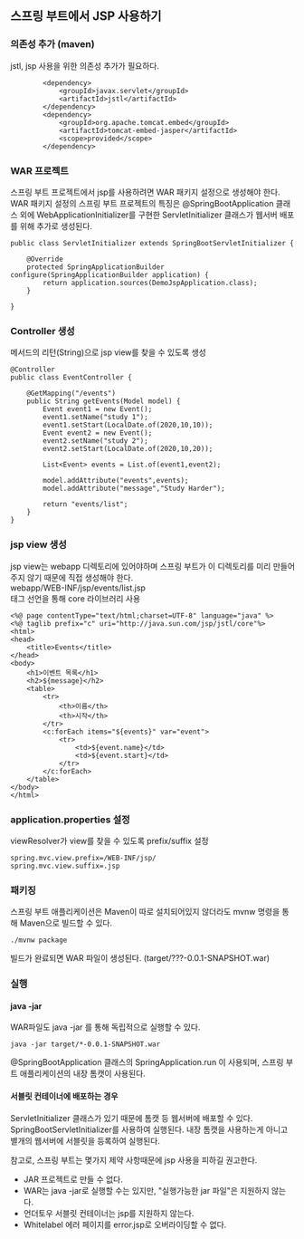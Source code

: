 ## 스프링 부트에서 JSP 사용하기

### 의존성 추가 (maven)
jstl, jsp 사용을 위한 의존성 추가가 필요하다.  
```
        <dependency>
            <groupId>javax.servlet</groupId>
            <artifactId>jstl</artifactId>
        </dependency>
        <dependency>
            <groupId>org.apache.tomcat.embed</groupId>
            <artifactId>tomcat-embed-jasper</artifactId>
            <scope>provided</scope>
        </dependency>
```

### WAR 프로젝트
스프링 부트 프로젝트에서 jsp를 사용하려면 WAR 패키지 설정으로 생성해야 한다.  
WAR 패키지 설정의 스프링 부트 프로젝트의 특징은 @SpringBootApplication 클래스 외에
WebApplicationInitializer를 구현한 ServletInitializer 클래스가 웹서버 배포를 위해 추가로 생성된다.

```
public class ServletInitializer extends SpringBootServletInitializer {

    @Override
    protected SpringApplicationBuilder configure(SpringApplicationBuilder application) {
        return application.sources(DemoJspApplication.class);
    }

}
```

### Controller 생성
메서드의 리턴(String)으로 jsp view를 찾을 수 있도록 생성
```
@Controller
public class EventController {

    @GetMapping("/events")
    public String getEvents(Model model) {
        Event event1 = new Event();
        event1.setName("study 1");
        event1.setStart(LocalDate.of(2020,10,10));
        Event event2 = new Event();
        event2.setName("study 2");
        event2.setStart(LocalDate.of(2020,10,20));

        List<Event> events = List.of(event1,event2);

        model.addAttribute("events",events);
        model.addAttribute("message","Study Harder");

        return "events/list";
    }
}
```

### jsp view 생성 
jsp view는 webapp 디렉토리에 있어야하며 스프링 부트가 이 디렉토리를 미리 만들어주지 않기 때문에 직접 생성해야 한다.  
webapp/WEB-INF/jsp/events/list.jsp  
태그 선언을 통해 core 라이브러리 사용

```
<%@ page contentType="text/html;charset=UTF-8" language="java" %>
<%@ taglib prefix="c" uri="http://java.sun.com/jsp/jstl/core"%>
<html>
<head>
    <title>Events</title>
</head>
<body>
    <h1>이벤트 목록</h1>
    <h2>${message}</h2>
    <table>
        <tr>
            <th>이름</th>
            <th>시작</th>
        </tr>
        <c:forEach items="${events}" var="event">
            <tr>
                <td>${event.name}</td>
                <td>${event.start}</td>
            </tr>
        </c:forEach>
    </table>
</body>
</html>
```

### application.properties 설정
viewResolver가 view를 찾을 수 있도록 prefix/suffix 설정
```
spring.mvc.view.prefix=/WEB-INF/jsp/
spring.mvc.view.suffix=.jsp
```

### 패키징
스프링 부트 애플리케이션은 Maven이 따로 설치되어있지 않더라도 mvnw 명령을 통해 
Maven으로 빌드할 수 있다.
```
./mvnw package
```

빌드가 완료되면 WAR 파일이 생성된다. (target/???-0.0.1-SNAPSHOT.war)

### 실행
#### java -jar
WAR파일도 java -jar 를 통해 독립적으로 실행할 수 있다.
```
java -jar target/*-0.0.1-SNAPSHOT.war
```
@SpringBootApplication 클래스의 SpringApplication.run 이 사용되며,
스프링 부트 애플리케이션의 내장 톰캣이 사용된다.

#### 서블릿 컨테이너에 배포하는 경우
ServletInitializer 클래스가 있기 때문에 톰캣 등 웹서버에 배포할 수 있다.
SpringBootServletInitializer를 사용하여 실행된다.
내장 톰캣을 사용하는게 아니고 별개의 웹서버에 서블릿을 등록하여 실행된다.

참고로, 스프링 부트는 몇가지 제약 사항때문에 jsp 사용을 피하길 권고한다.
 - JAR 프로젝트로 만들 수 없다.
 - WAR는 java -jar로 실행할 수는 있지만, "실행가능한 jar 파일"은 지원하지 않는다.
 - 언더토우 서블릿 컨테이너는 jsp를 지원하지 않는다.
 - Whitelabel 에러 페이지를 error.jsp로 오버라이딩할 수 없다.


